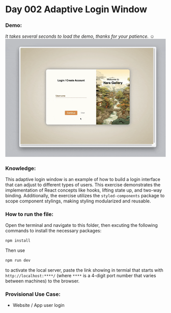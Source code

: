 # Day 002 Adaptive Login Window

### Demo:
*It takes several seconds to load the demo, thanks for your patience.* :relaxed:
<img src="./gif/002_login.gif" alt="adaptive login window demo" />

### Knowledge:
This adaptive login window is an example of how to build a login interface that can adjust to different types of users. This exercise demonstrates the implementation of React concepts like hooks, lifting state up, and two-way binding. Additionally, the exercise utilizes the `styled-components` package to scope component stylings, making styling modularized and reusable.

### How to run the file:
Open the terminal and navigate to this folder, then excuting the following commands to install the necessary packages:
```bash
npm install
```
Then use
```bash
npm run dev
```
to activate the local server, paste the link showing in termial that starts with ``http://localhost:****/`` (where `****` is a 4-digit port number that varies between machines) to the browser.

### Provisional Use Case:
- Website / App user login
